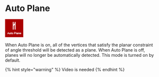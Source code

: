 # Auto Plane

![](../.gitbook/assets/autoplane.jpg)

When Auto Plane is on, all of the vertices that satisfy the planar constraint of angle threshold will be detected as a plane. When Auto Plane is off, planes will no longer be automatically detected. This mode is turned on by default.

{% hint style="warning" %}
Video is needed
{% endhint %}

